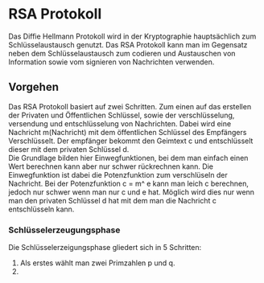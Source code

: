 # RSA Protokoll
Das Diffie Hellmann Protokoll wird in der Kryptographie hauptsächlich zum Schlüsselaustausch genutzt. Das RSA Protokoll kann man im Gegensatz neben dem Schlüsselaustausch zum codieren und Austauschen von Information sowie vom signieren von Nachrichten verwenden.

## Vorgehen
Das RSA Protokoll basiert auf zwei Schritten. Zum einen auf das erstellen der Privaten und Öffentlichen Schlüssel, sowie der verschlüsselung, versendung und entschlüsselung von Nachrichten. Dabei wird eine Nachricht m(Nachricht) mit dem öffentlichen Schlüssel des Empfängers Verschlüsselt. Der empfänger bekommt den Geimtext c und entschlüsselt dieser mit dem privaten Schlüssel d.  
Die Grundlage bilden hier Einwegfunktionen, bei dem man einfach einen Wert berechnen kann aber nur schwer rückrechnen kann.
Die Einwegfunktion ist dabei die Potenzfunktion zum verschlüseln der Nachricht. Bei der Potenzfunktion c = m^ e kann man leich c berechnen, jedoch nur schwer wenn man nur c und e hat. Möglich wird dies nur wenn man den privaten Schlüssel d hat mit dem man die Nachricht c entschlüsseln kann.  

### Schlüsselerzeugungsphase
Die Schlüsselerzeigungsphase gliedert sich in 5 Schritten: 
1. Als erstes wählt man zwei Primzahlen p und q.
2. 
